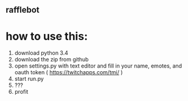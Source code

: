 ## rafflebot
# how to use this:
1. download python 3.4
2. download the zip from github
3. open settings.py with text editor and fill in your name, emotes, and oauth token ( https://twitchapps.com/tmi/ )
4. start run.py
5. ???
6. profit 
